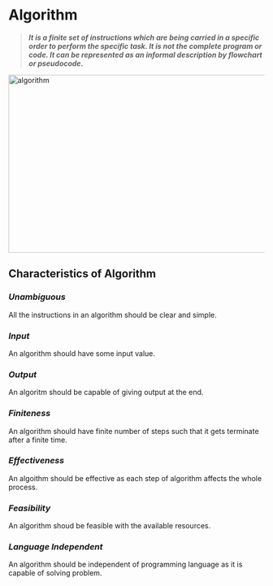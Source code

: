 # Algorithm
> ***It is a finite set of instructions which are being carried in a specific order to perform the specific task. It is not the complete program or code. It can be represented as an
informal description by flowchart or pseudocode.***
<img align="center" alt=algorithm width="900px" height="350" src="https://www.simplilearn.com/ice9/free_resources_article_thumb/Soni-Article-new/what-is-an-algorithm-flowchart.png"/>

## Characteristics of Algorithm
### _Unambiguous_
All the instructions in an algorithm should be clear and simple.
### _Input_
An algorithm should have some input value.
### _Output_
An algoritm should be capable of giving output at the end.
### _Finiteness_
An algorithm should have finite number of steps such that it gets terminate after a finite time.
### _Effectiveness_
An algoithm should be effective as each step of algorithm affects the whole process.
### _Feasibility_
An algorithm shoud be feasible with the available resources.
### _Language Independent_
An algorithm should be independent of programming language as it is capable of solving problem.
